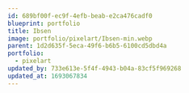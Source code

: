 ```yaml
---
id: 689bf00f-ec9f-4efb-beab-e2ca476cadf0
blueprint: portfolio
title: Ibsen
image: portfolio/pixelart/Ibsen-min.webp
parent: 1d2d635f-5eca-49f6-b6b5-6100cd5dbd4a
portfolio:
  - pixelart
updated_by: 733e613e-5f4f-4943-b04a-83cf5f969268
updated_at: 1693067834
---
```

